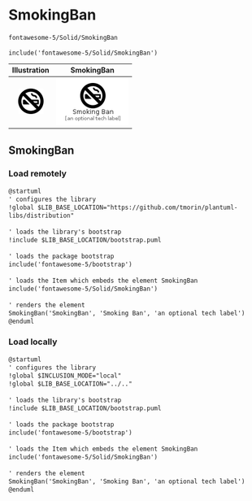 # SmokingBan


```text
fontawesome-5/Solid/SmokingBan
```

```text
include('fontawesome-5/Solid/SmokingBan')
```



| Illustration | SmokingBan |
| :---: | :---: |
| ![illustration for Illustration](../../fontawesome-5/Solid/SmokingBan.png) | ![illustration for SmokingBan](../../fontawesome-5/Solid/SmokingBan.Local.png) |




## SmokingBan

### Load remotely
```plantuml
@startuml
' configures the library
!global $LIB_BASE_LOCATION="https://github.com/tmorin/plantuml-libs/distribution"

' loads the library's bootstrap
!include $LIB_BASE_LOCATION/bootstrap.puml

' loads the package bootstrap
include('fontawesome-5/bootstrap')

' loads the Item which embeds the element SmokingBan
include('fontawesome-5/Solid/SmokingBan')

' renders the element
SmokingBan('SmokingBan', 'Smoking Ban', 'an optional tech label')
@enduml
```

### Load locally
```plantuml
@startuml
' configures the library
!global $INCLUSION_MODE="local"
!global $LIB_BASE_LOCATION="../.."

' loads the library's bootstrap
!include $LIB_BASE_LOCATION/bootstrap.puml

' loads the package bootstrap
include('fontawesome-5/bootstrap')

' loads the Item which embeds the element SmokingBan
include('fontawesome-5/Solid/SmokingBan')

' renders the element
SmokingBan('SmokingBan', 'Smoking Ban', 'an optional tech label')
@enduml
```

